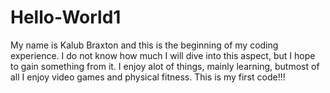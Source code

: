 # Hello-World1
My name is Kalub Braxton and this is the beginning of my coding experience.  I do not know how much I will dive into this aspect, but I hope to gain something from it.  I enjoy alot of things, mainly learning, butmost of all I enjoy video games and physical fitness.  This is my first code!!!
